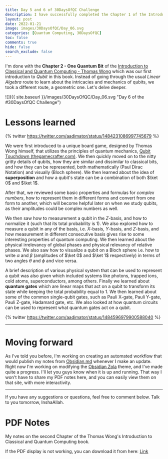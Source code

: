 ```yaml
---
title: Day 5 and 6 of 30DaysOfQC Challenge
description: I have successfully completed the Chapter 1 of the Introduction to Classical and Quantum Computing book by Thomas Wong.
layout: post
date: 2022-01-21
image: images/30DaysOfQC/Day_06.svg
categories: [Quantum Computing, 30DaysOfQC]
toc: false
comments: true
hide: false
search_exclude: false
---
```


I'm done with the **Chapter 2 - One Quantum Bit** of the [Introduction to Classical and Quantum Computing - Thomas Wong](http://www.thomaswong.net/introduction-to-classical-and-quantum-computing.pdf) which was our first introduction to _Qubit_ in this book. Instead of going through the usual _Linear Algebra_ route to learn about the intricacies and mechanics of qubits, we took a different route, a geometric one. Let's delve deeper.

![]({{ site.baseurl }}/images/30DaysOfQC/Day_06.svg "Day 6 of the #30DaysOfQC Challenge")

# Lessons learned

{% twitter https://twitter.com/aadimator/status/1484231086997745679 %}

We were first introduced to a unique board game, designed by Thomas Wong himself, that utilizes the principles of quantum mechanics, [Qubit Touchdown (thegamecrafter.com)](https://www.thegamecrafter.com/games/qubit-touchdown). We then quickly moved on to the nitty gritty details of qubits, how they are similar and dissimilar to classical bits, and how they can be represented, both mathematically (Paul Dirac Notation) and visually (Bloch sphere). We then learned about the idea of **superposition** and how a qubit's state can be a combination of both $\ket 0$ and $\ket 1$.

After that, we reviewed some basic properties and formulas for _complex numbers_, how to represent them in different forms and convert from one form to another, which will become helpful later on when we study qubits, as their amplitudes could be complex numbers as well.

We then saw how to measurement a qubit in the $Z$-basis, and how to normalize it (such that its total probability is $1$). We also explored how to measure a qubit in any of the basis, i.e. $X$-basis, $Y$-basis, and $Z$-basis, and how measurement in different consecutive basis gives rise to some interesting properties of quantum computing. We then learned about the physical irrelevancy of global phases and physical relevancy of relative phases. We also saw how to visualize a qubit on a Bloch sphere i.e. how to write $\alpha$ and $\beta$ (amplitudes of $\ket 0$ and $\ket 1$ respectively) in terms of two angles $\theta$ and $\phi$ and vice versa.

A brief description of various physical system that can be used to represent a qubit was also given which included systems like photons, trapped ions, cold atoms, superconductors, among others. Finally we learned about **quantum gates** which are linear maps that act on a qubit to transform its state while keeping the total probability equal to $1$. We then learned about some of the common single-qubit gates, such as Pauli X-gate, Pauli Y-gate, Pauli Z-gate, Hadamard gate, etc. We also looked at how quantum circuits can be used to represent what quantum gates act on a qubit.

{% twitter https://twitter.com/aadimator/status/1484596979900588040 %}

---

# Moving forward

As I've told you before, I'm working on creating an automated workflow that would publish my notes from [Obsidian.md](https://obsidian.md/) whenever I make an update. Right now I'm working on modifying the [Obsidian Zola](https://github.com/ppeetteerrs/obsidian-zola) theme, and I've made quite a progress. I'll let you guys know when it is up and running. That way I won't have to share my PDF notes here, and you can easily view them on that site, with more interactivity.

---

If you have any suggestions or questions, feel free to comment below. Talk to you tomorrow, InshaAllah.

# PDF Notes

My notes on the second Chapter of the Thomas Wong's Introduction to Classical and Quantum Computing book.
<object data="{{ site.baseurl }}/assets/pdf/30DaysOfQC/wongIntroductionClassicalQuantum_Chapter02.pdf" title="PDF Notes Chapter 1 of Thomas Wong book" width="100%" height="1000" type='application/pdf'>

<p>If the PDF display is not working, you can download it from here: <a href="{{ site.baseurl }}/assets/pdf/30DaysOfQC/wongIntroductionClassicalQuantum_Chapter02.pdf">Link</a></p>
</object>
